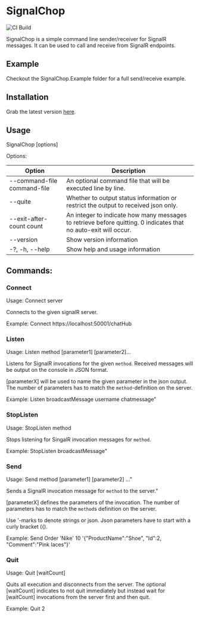 # SignalChop

![CI Build](https://github.com/ChristophHornung/SignalChop/workflows/CI%20Build/badge.svg)

SignalChop is a simple command line sender/receiver for SignalR messages. It can be used to call and receive from SignalR endpoints.

## Example
Checkout the SignalChop.Example folder for a full send/receive example.

## Installation

Grab the latest version [here](https://github.com/ChristophHornung/SignalChop/releases).

## Usage

  SignalChop [options]

Options:

 | Option | Description |
 | --- | --- |
 | --command-file command-file             | An optional command file that will be executed line by line. |
 | --quite                                 | Whether to output status information or restrict the output to received json only. |
 | --exit-after-count count                | An integer to indicate how many messages to retrieve before quitting. 0 indicates that no auto-exit will occur. |
 | --version                               | Show version information |
 | -?, -h, --help                          | Show help and usage information |
  
## Commands:
  
### Connect
Usage: Connect server

Connects to the given signalR server.

Example: Connect https://localhost:50001/chatHub
  
### Listen
Usage: Listen method [parameter1] [parameter2]...

Listens for SignalR invocations for the given `method`. Received messages will be output on the console in JSON format.

[parameterX] will be used to name the given parameter in the json output. The number of parameters has to match the `method`-definition on the server.

Example: Listen broadcastMessage username chatmessage"
  
### StopListen
Usage: StopListen method

Stops listening for SingalR invocation messages for `method`.

Example: StopListen broadcastMessage"

### Send
Usage: Send method [parameter1] [parameter2] ..."

Sends a SignalR invocation message for `method` to the server."

[parameterX] defines the parameters of the invocation. The number of parameters has to match the `method`s definition on the server.

Use '-marks to denote strings or json. Json parameters have to start with a curly bracket ({).

Example: Send Order 'Nike' 10 '{\"ProductName\":\"Shoe\", \"Id\":2, \"Comment\":\"Pink laces\"}'

### Quit
Usage: Quit [waitCount]

Quits all execution and disconnects from the server.
The optional [waitCount] indicates to not quit immediately but instead wait for [waitCount] invocations from the server first and then quit.

Example: Quit 2
